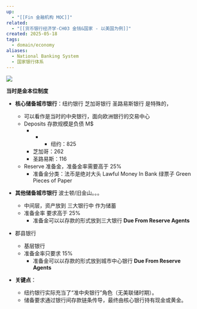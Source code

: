 ```yaml
---
up:
  - "[[Fin 金融机构 MOC]]"
related:
  - "[[货币银行经济学-CH03 金钱&国家 - 以美国为例]]"
created: 2025-05-18
tags:
  - domain/economy
aliases:
  - National Banking System
  - 国家银行体系
---
```



![](https://s1.vika.cn/space/2024/08/10/2c825424806c4b80b40f6ff8e3a46bf7)

**当时是金本位制度**

- **核心储备城市银行**：纽约银行 芝加哥银行 圣路易斯银行 是特殊的，
	- 可以看作是当时的中央银行，面向欧洲银行的交易中心
	- Deposits 存款规模是负债 M$ 
		- - - 纽约：825
	    - 芝加哥：262
	    - 圣路易斯：116
	- Reserve 准备金，准备金率需要高于 25%
		-  准备金分类：法币是绝对大头 Lawful Money In Bank 绿票子  Green Pieces of Paper
- **其他储备城市银行** 波士顿/旧金山。。。
	- 中间层，资产放到 三大银行中 作为储蓄
	- 准备金率 要求高于 25%
		- 准备金可以以存款的形式放到三大银行 **Due From Reserve Agents**
- 郡县银行
	- 基层银行
	- 准备金率只要求 15%
		- 准备金可以以存款的形式放到城市中心银行 **Due From Reserve Agents**



- **关键点**：
    - 纽约银行实际充当了“准中央银行”角色（无美联储时期）。
    - 储备要求通过银行间存款链条传导，最终由核心银行持有现金或黄金。